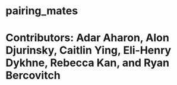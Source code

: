 # pairing_mates

# Contributors: Adar Aharon, Alon Djurinsky, Caitlin Ying, Eli-Henry Dykhne, Rebecca Kan, and Ryan Bercovitch
